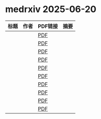 # medrxiv 2025-06-20

| 标题 | 作者 | PDF链接 |  摘要 |
|------|------|--------|------|
|  |  | [PDF](https://doi.org/10.1101/2024.06.04.24308428) |  |
|  |  | [PDF](https://doi.org/10.1101/2024.09.20.24313309) |  |
|  |  | [PDF](https://doi.org/10.1101/2025.06.17.25329820) |  |
|  |  | [PDF](https://doi.org/10.1101/2025.06.17.25329697) |  |
|  |  | [PDF](https://doi.org/10.1101/2025.06.18.25329841) |  |
|  |  | [PDF](https://doi.org/10.1101/2025.03.02.25323168) |  |
|  |  | [PDF](https://doi.org/10.1101/2024.11.29.24317450) |  |
|  |  | [PDF](https://doi.org/10.1101/2025.06.16.25329675) |  |
|  |  | [PDF](https://doi.org/10.1101/2025.06.16.25329674) |  |
|  |  | [PDF](https://doi.org/10.1101/2025.06.13.25329541) |  |
